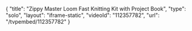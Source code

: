 {
    "title": "Zippy Master Loom Fast Knitting Kit with Project Book",
    "type": "solo",
    "layout": "iframe-static",
    "videoId": "112357782",
    "url": "\/tvpembed\/112357782"
}